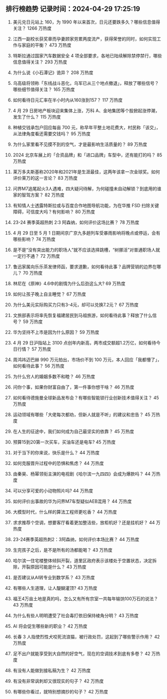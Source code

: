 
## 排行榜趋势 记录时间：2024-04-29 17:25:19
  
  1. 美元兑日元站上 160，为 1990 年以来首次，日元还要跌多久？哪些信息值得关注？ 1266 万热度
    
  2. 江西一副校长获奖章而孕妻顾家劳累两度流产，获得荣誉的同时，如何实现工作与家庭的平衡？ 473 万热度
    
  3. 特斯拉通过国家汽车数据安全 4 项全部要求，各地已陆续解除禁停禁行，哪些信息值得关注？ 293 万热度
    
  4. 为什么说《小石潭记》诡异？ 208 万热度
    
  5. 乌高级将领称「东线战斗恶化，乌军已从三个地点撤退」，释放了哪些信号？哪些细节值得关注？ 165 万热度
    
  6. 如何看待日元汇率在半小时内从160涨到157？ 117 万热度
    
  7. 4 月 29 日房地产板块迎来集体上涨，万科 A、金地集团等个股掀起涨停潮，发生了什么？ 115 万热度
    
  8. 种植交钱承包户回应每亩 700 元，称早年平整土地花费大，村民称「该交」，从法律角度看还需要交钱吗？ 95 万热度
    
  9. 为什么家里看不见摸不到的空气，才是最影响生活质量的？ 89 万热度
    
  10. 2024 北京车展上的「合资品牌」和「进口品牌」车型中，还有能打的吗？ 85 万热度
    
  11. 莱万多夫斯基称2020年和2021年是生涯最佳，这两年该拿一次金球奖。如何评价莱万的这一言论？ 83 万热度
    
  12. 问界M7追尾起火3人遇难，四大疑问待解，为何碰撞未自动解锁？到底用的谁家的智驾方案？ 82 万热度
    
  13. 有知情人士透露特斯拉或与百度合作地图导航功能，为在华推 FSD 扫除关键障碍，可信度大吗？有何影响？ 80 万热度
    
  14. 23-24 赛季英超热刺 2:3 阿森纳，如何评价这场比赛？ 78 万热度
    
  15. 4 月 29 日至 5 月 1 日期间京广京九多趟列车受暴雨影响将晚点或停运，会有哪些影响？ 74 万热度
    
  16. 是不是“没有突出能力的职场人”就不应该选择跳槽，“树挪活”对普通职场人就一定行不通？ 72 万热度
    
  17. 鲁迅家属向乐乐茶发律师函，要求道歉，如何看待此事？品牌营销的边界在哪儿？ 70 万热度
    
  18. 林尼在《原神》4.6中的剧情为什么后劲这么大? 69 万热度
    
  19. 如何让孩子晚上自主睡觉？ 67 万热度
    
  20. 为什么美元实际购买力只有3-4元，却可以兑换7.2元？ 67 万热度
    
  21. 文旅部表示将率先恢复福建居民到马祖旅游，如何看待此事？释放了什么信号？ 59 万热度
    
  22. 华为坚持不上市是因为什么原因？ 59 万热度
    
  23. 4 月 29 日沪指站上 3100 点创年内新高，两市成交额超1.2万亿，如何看待今日行情？ 57 万热度
    
  24. 周鸿祎迈巴赫 990 万元拍出，市场价不到 100 万元，本人回应「我都懵了」，如何看待此事？ 56 万热度
    
  25. 为什么穷人的婚姻多数不和睦？ 46 万热度
    
  26. 问你个事，如果你财富自由了，第一件事你想干啥？ 46 万热度
    
  27. 如何看待德施曼全球新品发布会？有哪些智能锁行业创新技术值得关注？ 45 万热度
    
  28. 运动领域有哪些「大佬每次都劝，但新人就是不听」的建议和忠告？ 45 万热度
    
  29. 在人生的征途中，我们如何成为自己最坚实的依靠？ 45 万热度
    
  30. 预算15到20第一次买车，买油车还是电车? 45 万热度
    
  31. 对于当下的你来说，快乐是什么？ 44 万热度
    
  32. 如何克服晋升过程中的恐惧和焦虑？ 44 万热度
    
  33. 由秦昊、杨幂领衔主演的电视剧《哈尔滨一九四四》会成为爆款吗？ 44 万热度
    
  34. 可以分享可爱的小动物照片吗? 44 万热度
    
  35. 如何评价出事故的华为问界M7车型疑似AEB混用？ 44 万热度
    
  36. 大模型时代，什么样的算法工程师更吃香？ 44 万热度
    
  37. 求求推荐个空调，想要客厅看着更加整洁些，放柜机好？还是挂机好？ 44 万热度
    
  38. 23-24赛季英超热刺2：3阿森纳，如何评价本场比赛？ 44 万热度
    
  39. 生完孩子之后，是不是所有的汤都能喝？ 43 万热度
    
  40. 哈尔滨一住宅楼整体倾斜开裂，道里区政府表示该楼处于空置状态，决定拆除，开裂原因可能是什么？ 43 万热度
    
  41. 是否建议从AI转专业到数学系？ 43 万热度
    
  42. 有哪些人生道理，让人醍醐灌顶? 43 万热度
    
  43. 福王4万亩土地是真的吗，怎么又有所有宗室一共每年输饷100万石的说法？ 43 万热度
    
  44. 为什么有些人明明遭受了社会毒打依旧保持棱角分明？ 43 万热度
    
  45. AI 将会促生哪些新的职业？ 42 万热度
    
  46. 长春 3 人指使烈性犬咬死流浪猫，被行政处罚，这起到了哪些警示作用？ 42 万热度
    
  47. 足不出户就能享受到大自然的好空气，现在的空调技术到底有多卷？ 42 万热度
    
  48. 有没有人能做到接私稿为生？ 42 万热度
    
  49. 有没有非常讽刺却又很现实的句子？ 42 万热度
    
  50. 有哪些你看过，就特别想摘抄的句子？ 42 万热度
    